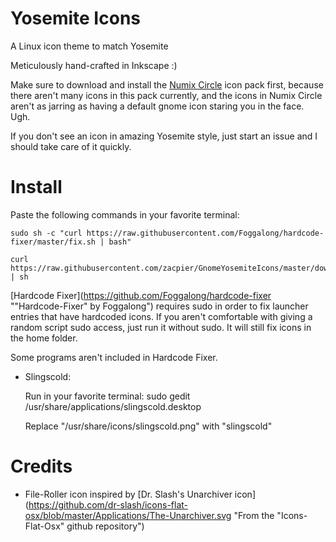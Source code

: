 Yosemite Icons
==================

A Linux icon theme to match Yosemite

Meticulously hand-crafted in Inkscape :)

Make sure to download and install the [Numix Circle](https://github.com/numixproject/numix-icon-theme-circle "Numix Circle Repository") icon pack first, because there aren't many icons in this pack currently, and the icons in Numix Circle aren't as jarring as having a default gnome icon staring you in the face.  Ugh.

If you don't see an icon in amazing Yosemite style, just start an issue and I should take care of it quickly.

Install
=========

Paste the following commands in your favorite terminal:

    sudo sh -c "curl https://raw.githubusercontent.com/Foggalong/hardcode-fixer/master/fix.sh | bash"

    curl https://raw.githubusercontent.com/zacpier/GnomeYosemiteIcons/master/download_from_github.sh | sh


[Hardcode Fixer](https://github.com/Foggalong/hardcode-fixer ""Hardcode-Fixer" by Foggalong") requires sudo in order to fix launcher entries that have hardcoded icons.  If you aren't comfortable with giving a random script sudo access, just run it without sudo.  It will still fix icons in the home folder.


Some programs aren't included in Hardcode Fixer.

 * Slingscold:

   Run in your favorite terminal: sudo gedit /usr/share/applications/slingscold.desktop

   Replace "/usr/share/icons/slingscold.png" with "slingscold"

Credits
=========
* File-Roller icon inspired by [Dr. Slash's Unarchiver icon](https://github.com/dr-slash/icons-flat-osx/blob/master/Applications/The-Unarchiver.svg "From the "Icons-Flat-Osx" github repository")
